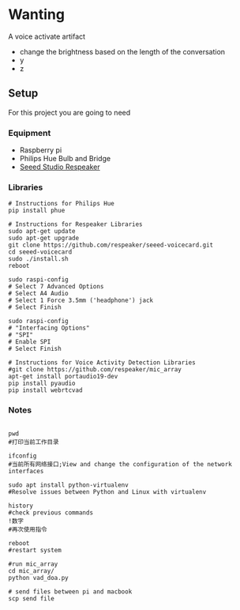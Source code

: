 # Wanting

A voice activate artifact

- change the brightness based on the length of the conversation
- y
- z

## Setup

 For this project you are going to need

### Equipment

* Raspberry pi
* Philips Hue Bulb and Bridge
* [Seeed Studio Respeaker](https://www.amazon.com/seeed-Studio-ReSpeaker-4-Mic-Raspberry/dp/B076SSR1W1)

### Libraries

```Shell
# Instructions for Philips Hue
pip install phue

# Instructions for Respeaker Libraries
sudo apt-get update
sudo apt-get upgrade
git clone https://github.com/respeaker/seeed-voicecard.git
cd seeed-voicecard
sudo ./install.sh
reboot

sudo raspi-config
# Select 7 Advanced Options
# Select A4 Audio
# Select 1 Force 3.5mm ('headphone') jack
# Select Finish

sudo raspi-config
# "Interfacing Options"
# "SPI"
# Enable SPI
# Select Finish

# Instructions for Voice Activity Detection Libraries
#git clone https://github.com/respeaker/mic_array
apt-get install portaudio19-dev
pip install pyaudio
pip install webrtcvad

```

### Notes

```Shell

pwd
#打印当前工作目录

ifconfig
#当前所有网络接口;View and change the configuration of the network interfaces

sudo apt install python-virtualenv
#Resolve issues between Python and Linux with virtualenv

history
#check previous commands
!数字
#再次使用指令

reboot
#restart system

#run mic_array
cd mic_array/
python vad_doa.py

# send files between pi and macbook
scp send file
```
